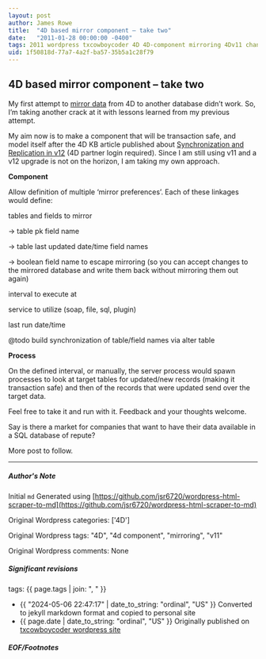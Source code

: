 ```yaml
---
layout: post
author: James Rowe
title:  "4D based mirror component – take two"
date:   "2011-01-28 00:00:00 -0400"
tags: 2011 wordpress txcowboycoder 4D 4D-component mirroring 4Dv11 change-data-capture
uid: 1f50818d-77a7-4a2f-ba57-35b5a1c28f79
---
```



## 4D based mirror component – take two


My first attempt to [mirror data](https://txcowboycoder.wordpress.com/2010/10/20/mirroring-data-to-another-database/) from 4D to another database didn’t work. So, I’m taking another crack at it with lessons learned from my previous attempt.


My aim now is to make a component that will be transaction safe, and model itself after the 4D KB article published about [Synchronization and Replication in v12](http://kb.4d.com/search/assetid=76224) (4D partner login required). Since I am still using v11 and a v12 upgrade is not on the horizon, I am taking my own approach.


**Component**


Allow definition of multiple ‘mirror preferences’. Each of these linkages would define:


tables and fields to mirror  

 -> table pk field name  

 -> table last updated date/time field names  

 -> boolean field name to escape mirroring (so you can accept changes to the mirrored database and write them back without mirroring them out again)  

 interval to execute at  

 service to utilize (soap, file, sql, plugin)  

 last run date/time


@todo build synchronization of table/field names via alter table


**Process**


On the defined interval, or manually, the server process would spawn processes to look at target tables for updated/new records (making it transaction safe) and then of the records that were updated send over the target data.


Feel free to take it and run with it. Feedback and your thoughts welcome. 


Say is there a market for companies that want to have their data available in a SQL database of repute?


More post to follow.




---

##### Author's Note

Initial `md` Generated using [https://github.com/jsr6720/wordpress-html-scraper-to-md](https://github.com/jsr6720/wordpress-html-scraper-to-md)

Original Wordpress categories: ['4D']

Original Wordpress tags: "4D", "4d component", "mirroring", "v11"

Original Wordpress comments: None

##### Significant revisions

tags: {{ page.tags | join: ", " }} <!-- todo move this somewhere -->

- {{ "2024-05-06 22:47:17" | date_to_string: "ordinal", "US" }} Converted to jekyll markdown format and copied to personal site
- {{ page.date | date_to_string: "ordinal", "US" }} Originally published on [txcowboycoder wordpress site](https://txcowboycoder.wordpress.com/2011/01/28/4d-based-mirror-component-take-two/)

##### EOF/Footnotes


